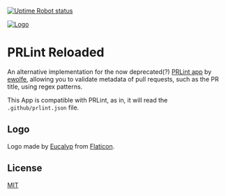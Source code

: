 [![Uptime Robot status](https://img.shields.io/uptimerobot/status/m785772948-409b63c8617fcbbc6e9a30a6?style=flat-square)](https://stats.uptimerobot.com/N54K1TN9Kq)

[![Logo](https://avatars3.githubusercontent.com/in/77103?s=41&u=b36fe8dbd2b56b8f634d32e33b2641afef168972&v=4)](https://github.com/apps/prlintreloaded)

# PRLint Reloaded

An alternative implementation for the now deprecated(?) [PRLint app](https://github.com/ewolfe/prlint) by [ewolfe](https://github.com/ewolfe), allowing you to validate metadata of pull requests, such as the PR title, using regex patterns.

This App is compatible with PRLint, as in, it will read the `.github/prlint.json` file.

## Logo

Logo made by [Eucalyp](https://creativemarket.com/eucalyp) from [Flaticon](https://www.flaticon.com/).

## License

[MIT](/LICENSE)
